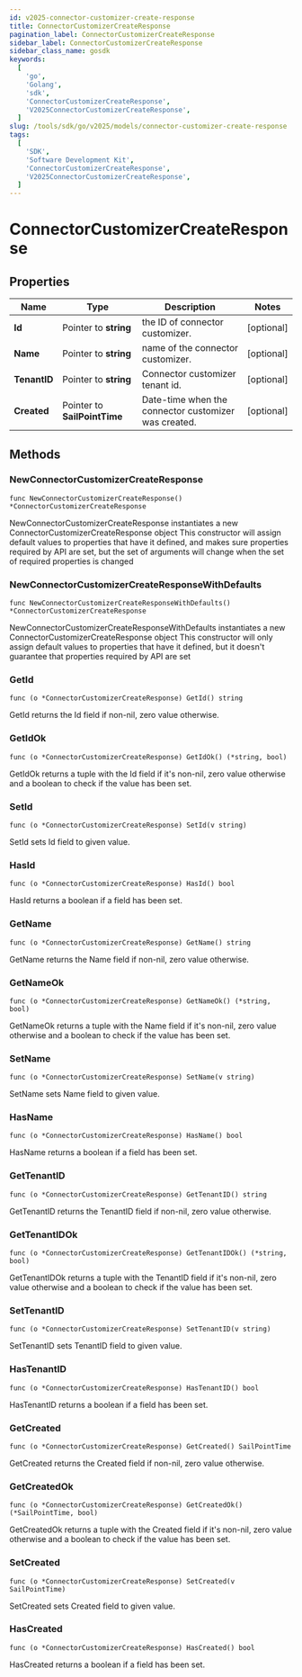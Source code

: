 ```yaml
---
id: v2025-connector-customizer-create-response
title: ConnectorCustomizerCreateResponse
pagination_label: ConnectorCustomizerCreateResponse
sidebar_label: ConnectorCustomizerCreateResponse
sidebar_class_name: gosdk
keywords:
  [
    'go',
    'Golang',
    'sdk',
    'ConnectorCustomizerCreateResponse',
    'V2025ConnectorCustomizerCreateResponse',
  ]
slug: /tools/sdk/go/v2025/models/connector-customizer-create-response
tags:
  [
    'SDK',
    'Software Development Kit',
    'ConnectorCustomizerCreateResponse',
    'V2025ConnectorCustomizerCreateResponse',
  ]
---
```


# ConnectorCustomizerCreateResponse

## Properties

| Name | Type | Description | Notes |
| --- | --- | --- | --- |
| **Id** | Pointer to **string** | the ID of connector customizer. | [optional] |
| **Name** | Pointer to **string** | name of the connector customizer. | [optional] |
| **TenantID** | Pointer to **string** | Connector customizer tenant id. | [optional] |
| **Created** | Pointer to **SailPointTime** | Date-time when the connector customizer was created. | [optional] |

## Methods

### NewConnectorCustomizerCreateResponse

`func NewConnectorCustomizerCreateResponse() *ConnectorCustomizerCreateResponse`

NewConnectorCustomizerCreateResponse instantiates a new ConnectorCustomizerCreateResponse object This constructor will assign default values to properties that have it defined, and makes sure properties required by API are set, but the set of arguments will change when the set of required properties is changed

### NewConnectorCustomizerCreateResponseWithDefaults

`func NewConnectorCustomizerCreateResponseWithDefaults() *ConnectorCustomizerCreateResponse`

NewConnectorCustomizerCreateResponseWithDefaults instantiates a new ConnectorCustomizerCreateResponse object This constructor will only assign default values to properties that have it defined, but it doesn't guarantee that properties required by API are set

### GetId

`func (o *ConnectorCustomizerCreateResponse) GetId() string`

GetId returns the Id field if non-nil, zero value otherwise.

### GetIdOk

`func (o *ConnectorCustomizerCreateResponse) GetIdOk() (*string, bool)`

GetIdOk returns a tuple with the Id field if it's non-nil, zero value otherwise and a boolean to check if the value has been set.

### SetId

`func (o *ConnectorCustomizerCreateResponse) SetId(v string)`

SetId sets Id field to given value.

### HasId

`func (o *ConnectorCustomizerCreateResponse) HasId() bool`

HasId returns a boolean if a field has been set.

### GetName

`func (o *ConnectorCustomizerCreateResponse) GetName() string`

GetName returns the Name field if non-nil, zero value otherwise.

### GetNameOk

`func (o *ConnectorCustomizerCreateResponse) GetNameOk() (*string, bool)`

GetNameOk returns a tuple with the Name field if it's non-nil, zero value otherwise and a boolean to check if the value has been set.

### SetName

`func (o *ConnectorCustomizerCreateResponse) SetName(v string)`

SetName sets Name field to given value.

### HasName

`func (o *ConnectorCustomizerCreateResponse) HasName() bool`

HasName returns a boolean if a field has been set.

### GetTenantID

`func (o *ConnectorCustomizerCreateResponse) GetTenantID() string`

GetTenantID returns the TenantID field if non-nil, zero value otherwise.

### GetTenantIDOk

`func (o *ConnectorCustomizerCreateResponse) GetTenantIDOk() (*string, bool)`

GetTenantIDOk returns a tuple with the TenantID field if it's non-nil, zero value otherwise and a boolean to check if the value has been set.

### SetTenantID

`func (o *ConnectorCustomizerCreateResponse) SetTenantID(v string)`

SetTenantID sets TenantID field to given value.

### HasTenantID

`func (o *ConnectorCustomizerCreateResponse) HasTenantID() bool`

HasTenantID returns a boolean if a field has been set.

### GetCreated

`func (o *ConnectorCustomizerCreateResponse) GetCreated() SailPointTime`

GetCreated returns the Created field if non-nil, zero value otherwise.

### GetCreatedOk

`func (o *ConnectorCustomizerCreateResponse) GetCreatedOk() (*SailPointTime, bool)`

GetCreatedOk returns a tuple with the Created field if it's non-nil, zero value otherwise and a boolean to check if the value has been set.

### SetCreated

`func (o *ConnectorCustomizerCreateResponse) SetCreated(v SailPointTime)`

SetCreated sets Created field to given value.

### HasCreated

`func (o *ConnectorCustomizerCreateResponse) HasCreated() bool`

HasCreated returns a boolean if a field has been set.
